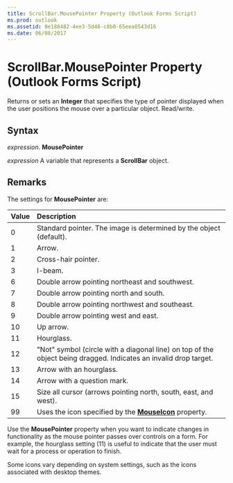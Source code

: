 ```yaml
---
title: ScrollBar.MousePointer Property (Outlook Forms Script)
ms.prod: outlook
ms.assetid: 0e188482-4ee3-5d48-c8b0-65eea0543d16
ms.date: 06/08/2017
---
```



# ScrollBar.MousePointer Property (Outlook Forms Script)

Returns or sets an  **Integer** that specifies the type of pointer displayed when the user positions the mouse over a particular object. Read/write.


## Syntax

 _expression_. **MousePointer**

 _expression_ A variable that represents a  **ScrollBar** object.


## Remarks

The settings for  **MousePointer** are:



|**Value**|**Description**|
|:-----|:-----|
|0|Standard pointer. The image is determined by the object (default).|
|1|Arrow.|
|2|Cross-hair pointer.|
|3|I-beam.|
|6|Double arrow pointing northeast and southwest.|
|7|Double arrow pointing north and south.|
|8|Double arrow pointing northwest and southeast.|
|9|Double arrow pointing west and east.|
|10|Up arrow.|
|11|Hourglass.|
|12|"Not" symbol (circle with a diagonal line) on top of the object being dragged. Indicates an invalid drop target.|
|13|Arrow with an hourglass.|
|14|Arrow with a question mark.|
|15|Size all cursor (arrows pointing north, south, east, and west).|
|99|Uses the icon specified by the  **[MouseIcon](Outlook.scrollbar.mouseicon.md)** property.|

Use the  **MousePointer** property when you want to indicate changes in functionality as the mouse pointer passes over controls on a form. For example, the hourglass setting (11) is useful to indicate that the user must wait for a process or operation to finish.

Some icons vary depending on system settings, such as the icons associated with desktop themes.


